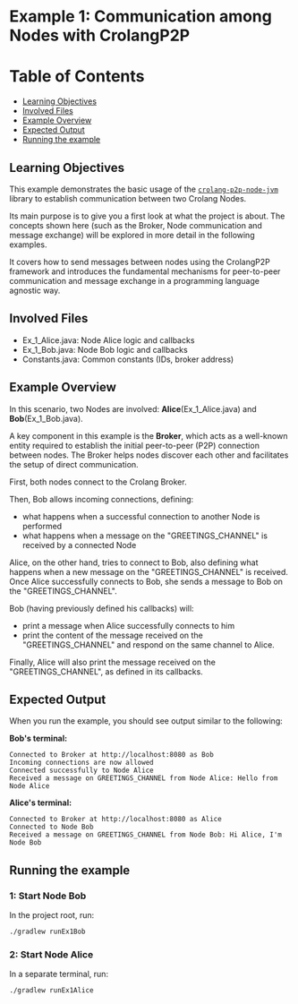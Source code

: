 # Example 1: Communication among Nodes with CrolangP2P
# Table of Contents

- [Learning Objectives](#learning-objectives)
- [Involved Files](#involved-files)
- [Example Overview](#example-overview)
- [Expected Output](#expected-output)
- [Running the example](#running-the-example)

## Learning Objectives
This example demonstrates the basic usage of the [`crolang-p2p-node-jvm`](https://github.com/crolang-p2p/crolang-p2p-node-jvm) library to establish communication between two Crolang Nodes. 

Its main purpose is to give you a first look at what the project is about. The concepts shown here (such as the Broker, Node communication and message exchange) will be explored in more detail in the following examples.

It covers how to send messages between nodes using the CrolangP2P framework and introduces the fundamental mechanisms for peer-to-peer communication and message exchange in a programming language agnostic way.

## Involved Files

- Ex_1_Alice.java: Node Alice logic and callbacks
- Ex_1_Bob.java: Node Bob logic and callbacks
- Constants.java: Common constants (IDs, broker address)

## Example Overview
In this scenario, two Nodes are involved: **Alice**(Ex_1_Alice.java) and **Bob**(Ex_1_Bob.java).

A key component in this example is the **Broker**, which acts as a well-known entity required to establish the initial peer-to-peer (P2P) connection between nodes. The Broker helps nodes discover each other and facilitates the setup of direct communication.

First, both nodes connect to the Crolang Broker.

Then, Bob allows incoming connections, defining:
- what happens when a successful connection to another Node is performed
- what happens when a message on the "GREETINGS_CHANNEL" is received by a connected Node

Alice, on the other hand, tries to connect to Bob, also defining what happens when a new message on the "GREETINGS_CHANNEL" is received.  
Once Alice successfully connects to Bob, she sends a message to Bob on the "GREETINGS_CHANNEL".

Bob (having previously defined his callbacks) will:
- print a message when Alice successfully connects to him
- print the content of the message received on the "GREETINGS_CHANNEL" and respond on the same channel to Alice.

Finally, Alice will also print the message received on the "GREETINGS_CHANNEL", as defined in its callbacks.

## Expected Output

When you run the example, you should see output similar to the following:

**Bob's terminal:**
```
Connected to Broker at http://localhost:8080 as Bob
Incoming connections are now allowed
Connected successfully to Node Alice
Received a message on GREETINGS_CHANNEL from Node Alice: Hello from Node Alice
```

**Alice's terminal:**
```
Connected to Broker at http://localhost:8080 as Alice
Connected to Node Bob
Received a message on GREETINGS_CHANNEL from Node Bob: Hi Alice, I'm Node Bob
```

## Running the example
### 1: Start Node Bob

In the project root, run:

```sh
./gradlew runEx1Bob
```

### 2: Start Node Alice

In a separate terminal, run:

```sh
./gradlew runEx1Alice
```
